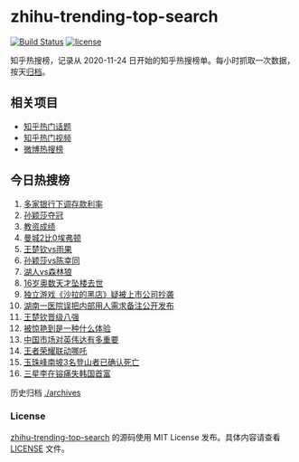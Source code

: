 # zhihu-trending-top-search

[![Build Status](https://github.com/justjavac/zhihu-trending-top-search/workflows/ci/badge.svg?branch=main)](https://github.com/justjavac/zhihu-trending-top-search/actions)
[![license](https://img.shields.io/github/license/justjavac/zhihu-trending-top-search)](https://github.com/justjavac/zhihu-trending-top-search/blob/main/LICENSE)

知乎热搜榜，记录从 2020-11-24 日开始的知乎热搜榜单。每小时抓取一次数据，按天[归档](./archives)。

## 相关项目

- [知乎热门话题](https://github.com/justjavac/zhihu-trending-hot-questions)
- [知乎热门视频](https://github.com/justjavac/zhihu-trending-hot-video)
- [微博热搜榜](https://github.com/justjavac/weibo-trending-hot-search)

## 今日热搜榜

<!-- BEGIN -->
<!-- 最后更新时间 Mon Apr 21 2025 18:11:26 GMT+0800 (China Standard Time) -->

1. [多家银行下调存款利率](https://www.zhihu.com/search?q=%E5%A4%9A%E5%AE%B6%E9%93%B6%E8%A1%8C%E4%B8%8B%E8%B0%83%E5%AD%98%E6%AC%BE%E5%88%A9%E7%8E%87)
1. [孙颖莎夺冠](https://www.zhihu.com/search?q=%E5%AD%99%E9%A2%96%E8%8E%8E%E5%A4%BA%E5%86%A0)
1. [教资成绩](https://www.zhihu.com/search?q=%E6%95%99%E8%B5%84%E6%88%90%E7%BB%A9)
1. [曼城2比0埃弗顿](https://www.zhihu.com/search?q=%E6%9B%BC%E5%9F%8E2%E6%AF%940%E5%9F%83%E5%BC%97%E9%A1%BF)
1. [王楚钦vs雨果](https://www.zhihu.com/search?q=%E7%8E%8B%E6%A5%9A%E9%92%A6vs%E9%9B%A8%E6%9E%9C)
1. [孙颖莎vs陈幸同](https://www.zhihu.com/search?q=%E5%AD%99%E9%A2%96%E8%8E%8Evs%E9%99%88%E5%B9%B8%E5%90%8C)
1. [湖人vs森林狼](https://www.zhihu.com/search?q=%E6%B9%96%E4%BA%BAvs%E6%A3%AE%E6%9E%97%E7%8B%BC)
1. [16岁奥数天才坠楼去世](https://www.zhihu.com/search?q=16%E5%B2%81%E5%A5%A5%E6%95%B0%E5%A4%A9%E6%89%8D%E5%9D%A0%E6%A5%BC%E5%8E%BB%E4%B8%96)
1. [独立游戏《沙拉的黑店》疑被上市公司抄袭](https://www.zhihu.com/search?q=%E7%8B%AC%E7%AB%8B%E6%B8%B8%E6%88%8F%E3%80%8A%E6%B2%99%E6%8B%89%E7%9A%84%E9%BB%91%E5%BA%97%E3%80%8B%E7%96%91%E8%A2%AB%E4%B8%8A%E5%B8%82%E5%85%AC%E5%8F%B8%E6%8A%84%E8%A2%AD)
1. [湖南一医院误把内部用人需求备注公开发布](https://www.zhihu.com/search?q=%E6%B9%96%E5%8D%97%E4%B8%80%E5%8C%BB%E9%99%A2%E8%AF%AF%E6%8A%8A%E5%86%85%E9%83%A8%E7%94%A8%E4%BA%BA%E9%9C%80%E6%B1%82%E5%A4%87%E6%B3%A8%E5%85%AC%E5%BC%80%E5%8F%91%E5%B8%83)
1. [王楚钦晋级八强](https://www.zhihu.com/search?q=%E7%8E%8B%E6%A5%9A%E9%92%A6%E6%99%8B%E7%BA%A7%E5%85%AB%E5%BC%BA)
1. [被惊艳到是一种什么体验](https://www.zhihu.com/search?q=%E8%A2%AB%E6%83%8A%E8%89%B3%E5%88%B0%E6%98%AF%E4%B8%80%E7%A7%8D%E4%BB%80%E4%B9%88%E4%BD%93%E9%AA%8C)
1. [中国市场对英伟达有多重要](https://www.zhihu.com/search?q=%E4%B8%AD%E5%9B%BD%E5%B8%82%E5%9C%BA%E5%AF%B9%E8%8B%B1%E4%BC%9F%E8%BE%BE%E6%9C%89%E5%A4%9A%E9%87%8D%E8%A6%81)
1. [王者荣耀联动哪吒](https://www.zhihu.com/search?q=%E7%8E%8B%E8%80%85%E8%8D%A3%E8%80%80%E8%81%94%E5%8A%A8%E5%93%AA%E5%90%92)
1. [玉珠峰南坡3名登山者已确认死亡](https://www.zhihu.com/search?q=%E7%8E%89%E7%8F%A0%E5%B3%B0%E5%8D%97%E5%9D%A13%E5%90%8D%E7%99%BB%E5%B1%B1%E8%80%85%E5%B7%B2%E7%A1%AE%E8%AE%A4%E6%AD%BB%E4%BA%A1)
1. [三星李在镕痛失韩国首富](https://www.zhihu.com/search?q=%E4%B8%89%E6%98%9F%E6%9D%8E%E5%9C%A8%E9%95%95%E7%97%9B%E5%A4%B1%E9%9F%A9%E5%9B%BD%E9%A6%96%E5%AF%8C)

<!-- END -->

历史归档 [./archives](./archives)

### License

[zhihu-trending-top-search](https://github.com/justjavac/zhihu-trending-top-search) 的源码使用 MIT License
发布。具体内容请查看 [LICENSE](./LICENSE) 文件。
